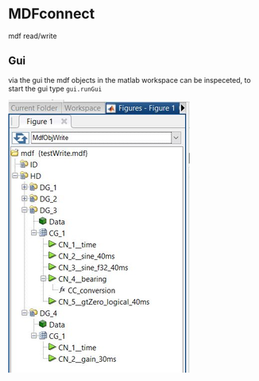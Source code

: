 # MDFconnect
mdf read/write

## Gui

via the gui the mdf objects in the matlab workspace can be inspeceted, to start the gui type
`gui.runGui`

![gui main](/doc/guiMain.JPG "main")
 
